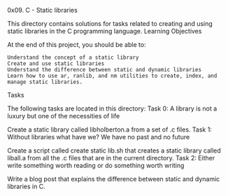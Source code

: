 0x09. C - Static libraries

This directory contains solutions for tasks related to creating and using static libraries in the C programming language.
Learning Objectives

At the end of this project, you should be able to:

    Understand the concept of a static library
    Create and use static libraries
    Understand the difference between static and dynamic libraries
    Learn how to use ar, ranlib, and nm utilities to create, index, and manage static libraries.

Tasks

The following tasks are located in this directory:
Task 0: A library is not a luxury but one of the necessities of life

Create a static library called libholberton.a from a set of .c files.
Task 1: Without libraries what have we? We have no past and no future

Create a script called create static lib.sh that creates a static library called liball.a from all the .c files that are in the current directory.
Task 2: Either write something worth reading or do something worth writing

Write a blog post that explains the difference between static and dynamic libraries in C.
